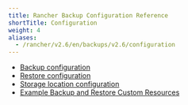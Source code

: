 ```yaml
---
title: Rancher Backup Configuration Reference
shortTitle: Configuration
weight: 4
aliases:
  - /rancher/v2.6/en/backups/v2.6/configuration
---
```


- [Backup configuration](./backup-config)
- [Restore configuration](./restore-config)
- [Storage location configuration](./storage-config)
- [Example Backup and Restore Custom Resources](../examples)